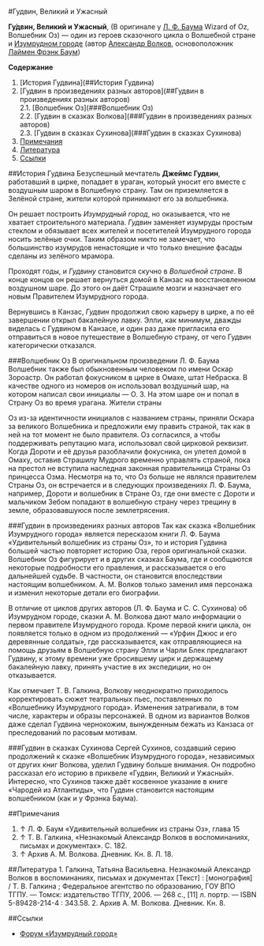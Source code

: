 #Гудвин, Великий и Ужасный

**Гу́двин, Великий и Ужасный**, (В оригинале у [Л. Ф. Баума](http://ru.wikipedia.org/wiki/Баум,_Лаймен_Фрэнк) Wizard of Oz, Волшебник Оз) — один из героев сказочного цикла о Волшебной стране и [Изумрудном городе](http://ru.wikipedia.org/wiki/Изумрудный_город) (автор [Александр Волков](http://ru.wikipedia.org/wiki/Волков,_Александр_Мелентьевич), основоположник [Лаймен Фрэнк Баум](http://ru.wikipedia.org/wiki/Баум,_Лаймен_Фрэнк))

**Содержание**  

1. [История Гудвина](##История Гудвина)  
2. [Гудвин в произведениях разных авторов](##Гудвин в произведениях разных авторов)  
2.1. [Волшебник Оз](###Волшебник Оз)  
2.2. [Гудвин в сказках Волкова](###Гудвин в произведениях разных авторов)  
2.3. [Гудвин в сказках Сухинова](###Гудвин в сказках Сухинова)  
3. [Примечания](##Примечания)
4. [Литература](##Литература)
5. [Ссылки](##Ссылки)

##История Гудвина
Безуспешный мечтатель **Джеймс Гудвин**, работавший в цирке, попадает в ураган, который уносит его вместе с воздушным шаром в Волшебную страну. Там он приземляется в Зелёной стране, жители которой принимают его за волшебника.

Он решает построить *Изумрудный город*, но оказывается, что не хватает строительного материала. *Гудвин* заменяет изумруды простым стеклом и обязывает всех жителей и посетителей Изумрудного города носить зелёные очки. Таким образом никто не замечает, что большинство изумрудов ненастоящие и что только внешние фасады сделаны из зелёного мрамора.

Проходят годы, и *Гудвину* становится скучно в *Волшебной стране*. В конце концов он решает вернуться домой в Канзас на восстановленном воздушном шаре. До этого он даёт Страшиле мозги и назначает его новым Правителем Изумрудного города.

Вернувшись в Канзас, *Гудвин* продолжил свою карьеру в цирке, а по её завершении открыл бакалейную лавку. Элли, как минимум, дважды виделась с Гудвином в Канзасе, и один раз даже пригласила его отправиться в новое путешествие в Волшебную страну, от чего Гудвин категорически отказался.

###Волшебник Оз
В оригинальном произведении Л. Ф. Баума Волшебник также был обыкновенным человеком по имени Оскар Зороастр. Он работал фокусником в цирке в Омахе, штат Небраска. В качестве одного из номеров он использовал воздушный шар, на котором написал свои инициалы — О. З. На этом шаре он и попал в Cтрану Оз во время урагана. Жители страны 

Оз из-за идентичности инициалов с названием страны, приняли Оскара за великого Волшебника и предложили ему править страной, так как в ней на тот момент не было правителя. Оз согласился, а чтобы поддерживать репутацию мага, использовал свой цирковой реквизит. Когда Дороти и её друзья разоблачили фокусника, он улетел домой в Омаху, оставив Страшилу Мудрого временно управлять страной, пока на престол не вступила наследная законная правительница Страны Оз принцесса Озма. Несмотря на то, что Оз больше не являлся правителем Страны Оз, он встречается и в следующих произведениях Л. Ф. Баума, например, Дороти и волшебник в Стране Оз, где они вместе с Дороти и мальчиком Зебом попадают в волшебную страну через трещину в земле, образовавшуюся после землетрясения. 

###Гудвин в произведениях разных авторов
Так как сказка «Волшебник Изумрудного города» является пересказом книги Л. Ф. Баума «Удивительный волшебник из страны Оз», то и история Гудвина большей частью повторяет историю Оза, героя оригинальной сказки. Волшебник Оз фигурирует и в других сказках Баума, где и сообщаются некоторые подробности его правления, и рассказывается о его дальнейшей судьбе. В частности, он становится впоследствии настоящим волшебником. А. М. Волков только заменил имя персонажа и изменил некоторые детали его биографии.

В отличие от циклов других авторов (Л. Ф. Баума и С. С. Сухинова) об Изумрудном городе, сказки А. М. Волкова дают мало информации о первом правителе Изумрудного города. Кроме первой книги цикла, он появляется только в одном из продолжений — «Урфин Джюс и его деревянные солдаты», где рассказывается, как отправляющиеся на помощь друзьям в Волшебную страну Элли и Чарли Блек предлагают Гудвину, к этому времени уже бросившему цирк и держащему бакалейную лавку, принять участие в их экспедиции, но он отказывается.

Как отмечает Т. В. Галкина, Волкову неоднократно приходилось корректировать сюжет театральных пьес, поставленных по «Волшебнику Изумрудного города». Изменения затрагивали, в том числе, характеры и образы персонажей. В одном из вариантов Волков даже сделал Гудвина чернокожим, вынужденным бежать из Канзаса от преследований по расовым мотивам.

###Гудвин в сказках Сухинова
Сергей Сухинов, создавший серию продолжений к сказке «Волшебник Изумрудного города», независимых от других книг Волкова, уделил Гудвину больше внимания. Он подробно  рассказал его историю в приквеле «Гудвин, Великий и Ужасный». Интересно, что Сухинов также даёт косвенное указание в книге «Чародей из Атлантиды», что Гудвин становится настоящим волшебником (как и у Фрэнка Баума).

##Примечания
1. ↑ Л. Ф. Баум «Удивительный волшебник из страны Оз», глава 15
2. ↑ Т. В. Галкина, «Незнакомый Александр Волков в воспоминаниях, письмах и документах». С. 182.
3. ↑ Архив А. М. Волкова. Дневник. Кн. 8. Л. 18.

##Литература
    1. Галкина, Татьяна Васильевна. Незнакомый Александр Волков в воспоминаниях, письмах 
    и документах [Текст] : [монография] / Т. В. Галкина ; Федеральное агентство по 
    образованию, ГОУ ВПО ТГПУ. — Томск: издательство ТГПУ, 2006. — 268 с., [11] л. портр.
    — ISBN 5-89428-214-4 : 343.58.
    2. Архив А. М. Волкова. Дневник. Кн. 8.

##Ссылки
+ [Форум «Изумрудный город»](http://izumgorod.borda.ru/)
